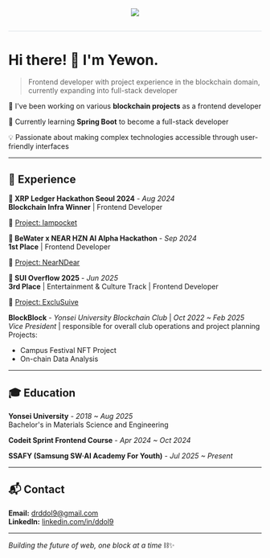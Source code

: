 <div align= "center">
    <img src="https://capsule-render.vercel.app/api?type=rounded&color=0:ffbdfd,100:8abbf0&height=180&text=Yewon's%20Github&animation=blinking&fontColor=ffffff&fontSize=70" />
    </div>
    <div align= "center"> 
    <h2 style="border-bottom: 1px solid #d8dee4; color: #282d33;">  </h2>  
    <div style="font-weight: 700; font-size: 15px; text-align: center; color: #282d33;">  </div> 
</div>


# Hi there! 👋 I'm Yewon.

> Frontend developer with project experience in the blockchain domain, currently expanding into full-stack developer

🔭 I've been working on various **blockchain projects** as a frontend developer  

🌱 Currently learning **Spring Boot** to become a full-stack developer  

💡 Passionate about making complex technologies accessible through user-friendly interfaces

---

## 🌟 Experience

**🏅 XRP Ledger Hackathon Seoul 2024** - *Aug 2024*  
**Blockchain Infra Winner** | Frontend Developer  

🔗 [Project: Iampocket](https://t.me/iampocket_bot/app)

**🥇 BeWater x NEAR HZN AI Alpha Hackathon** - *Sep 2024*  
**1st Place** | Frontend Developer  

🔗 [Project: NearNDear](https://devpost.com/software/nearndear)

**🥉 SUI Overflow 2025** - *Jun 2025*  
**3rd Place** | Entertainment & Culture Track | Frontend Developer

🔗 [Project: ExcluSuive](https://x.com/exclusuive_sui)

**BlockBlock** - *Yonsei University Blockchain Club* | *Oct 2022 ~ Feb 2025*  
*Vice President* | responsible for overall club operations and project planning  
Projects:
- Campus Festival NFT Project
- On-chain Data Analysis

---

## 🎓 Education

**Yonsei University** - *2018 ~ Aug 2025*  
Bachelor's in Materials Science and Engineering

**Codeit Sprint Frontend Course** - *Apr 2024 ~ Oct 2024*  

**SSAFY (Samsung SW·AI Academy For Youth)** - *Jul 2025 ~ Present*  


---

## 📬 Contact

**Email:** drddol9@gmail.com  
**LinkedIn:** [linkedin.com/in/ddol9](https://www.linkedin.com/in/ddol9/)

---

*Building the future of web, one block at a time* ⛓️✨
